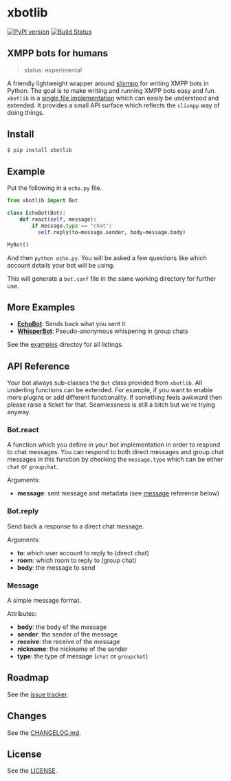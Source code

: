 # xbotlib

[![PyPI version](https://badge.fury.io/py/xbotlib.svg)](https://badge.fury.io/py/xbotlib)
[![Build Status](https://drone.autonomic.zone/api/badges/decentral1se/xbotlib/status.svg?ref=refs/heads/main)](https://drone.autonomic.zone/decentral1se/xbotlib)

## XMPP bots for humans

> status: experimental

A friendly lightweight wrapper around
[slixmpp](https://slixmpp.readthedocs.io/) for writing XMPP bots in Python. The
goal is to make writing and running XMPP bots easy and fun. `xbotlib` is a
[single file implementation](./xbotlib.py) which can easily be understood and
extended. It provides a small API surface which reflects the `slixmpp` way of
doing things.

## Install

```sh
$ pip install xbotlib
```

## Example

Put the following in a `echo.py` file.

```python
from xbotlib import Bot

class EchoBot(Bot):
    def react(self, message):
        if message.type == "chat":
          self.reply(to=message.sender, body=message.body)

MyBot()
```

And then `python echo.py`. You will be asked a few questions like which account
details your bot will be using.

This will generate a `bot.conf` file in the same working directory for further use.

## More Examples

- **[EchoBot](./examples/echo.py)**: Sends back what you sent it
- **[WhisperBot](./examples/whisper.py)**: Pseudo-anonymous whispering in group chats

See the [examples](./examples/) directoy for all listings.

## API Reference

Your bot always sub-classes the `Bot` class provided from `xbotlib`. All
underling functions can be extended. For example, if you want to enable more
plugins or add different functionality. If something feels awkward then please
raise a ticket for that. Seamlessness is still a bitch but we're trying anyway.

### Bot.react

A function which you define in your bot implementation in order to respond to
chat messages. You can respond to both direct messages and group chat messages
in this function by checking the `message.type` which can be either `chat` or
`groupchat`.

Arguments:

- **message**: sent message and metadata (see [message](#message) reference below)

### Bot.reply

Send back a response to a direct chat message.

Arguments:

- **to**: which user account to reply to (direct chat)
- **room**: which room to reply to (group chat)
- **body**: the message to send

### Message

A simple message format.

Attributes:

- **body**: the body of the message
- **sender**: the sender of the message
- **receive**: the receive of the message
- **nickname**: the nickname of the sender
- **type**: the type of message (`chat` or `groupchat`)

## Roadmap

See the [issue tracker](https://git.autonomic.zone/decentral1se/xbotlib/issues).

## Changes

See the [CHANGELOG.md](./CHANGELOG.md).

## License

See the [LICENSE](./LICENSE.md).
